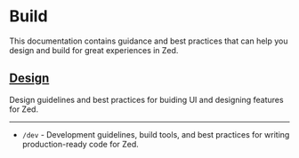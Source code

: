 # Build

This documentation contains guidance and best practices that can help you design and build for great experiences in Zed.

## [Design](./design.md)

Design guidelines and best practices for buiding UI and designing features for Zed.

---

- `/dev` - Development guidelines, build tools, and best practices for writing production-ready code for Zed.
